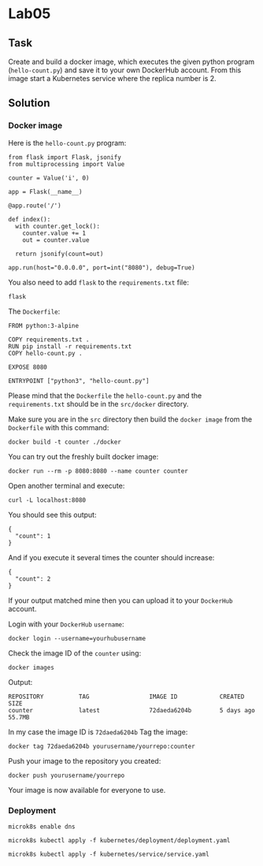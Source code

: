 # Lab05
## Task
Create and build a docker image, which executes the given python program (`hello-count.py`) and save it to your own DockerHub account. From this image start a Kubernetes service where the replica number is 2. 

## Solution
### Docker image
Here is the `hello-count.py` program:
```
from flask import Flask, jsonify 
from multiprocessing import Value 

counter = Value('i', 0) 

app = Flask(__name__) 

@app.route('/') 

def index(): 
  with counter.get_lock():
    counter.value += 1
    out = counter.value 

  return jsonify(count=out)

app.run(host="0.0.0.0", port=int("8080"), debug=True) 
```
You also need to add `flask` to the `requirements.txt` file:
```
flask
```
The `Dockerfile`:
```
FROM python:3-alpine

COPY requirements.txt .
RUN pip install -r requirements.txt
COPY hello-count.py .

EXPOSE 8080

ENTRYPOINT ["python3", "hello-count.py"]
```
Please mind that the `Dockerfile` the `hello-count.py` and the `requirements.txt` should be in the `src/docker` directory.

Make sure you are in the `src` directory then build the `docker image` from the `Dockerfile` with this command:
```
docker build -t counter ./docker
```
You can try out the freshly built docker image:
```
docker run --rm -p 8080:8080 --name counter counter
```
Open another terminal and execute:
```
curl -L localhost:8080
```
You should see this output:
```
{
  "count": 1
}
```
And if you execute it several times the counter should increase:
```
{
  "count": 2
}
```
If your output matched mine then you can upload it to your `DockerHub` account.

Login with your `DockerHub` `username`:
```
docker login --username=yourhubusername
```
Check the image ID of the `counter` using:
```
docker images
```
Output:
```
REPOSITORY          TAG                 IMAGE ID            CREATED             SIZE
counter             latest              72daeda6204b        5 days ago          55.7MB
```
In my case the image ID is `72daeda6204b`
Tag the image:
```
docker tag 72daeda6204b yourusername/yourrepo:counter
```
Push your image to the repository you created:
```
docker push yourusername/yourrepo
```
Your image is now available for everyone to use.

### Deployment

```
microk8s enable dns
```

```
microk8s kubectl apply -f kubernetes/deployment/deployment.yaml
```

```
microk8s kubectl apply -f kubernetes/service/service.yaml
```